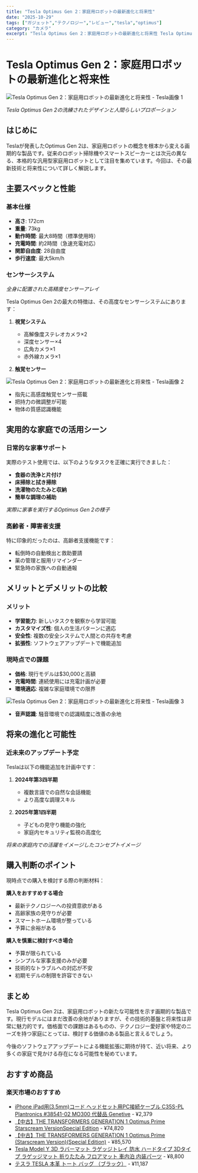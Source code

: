 ```yaml
---
title: "Tesla Optimus Gen 2：家庭用ロボットの最新進化と将来性"
date: "2025-10-29"
tags: ["ガジェット","テクノロジー","レビュー","tesla","optimus"]
category: "カメラ"
excerpt: "Tesla Optimus Gen 2：家庭用ロボットの最新進化と将来性 Tesla Optimus Gen 2の洗練されたデザインと人間らしいプロポーション はじめに Teslaが発表したOptimus Gen 2は、家庭用ロボットの概念を根本から変える画期的な製品です。従来のロボット掃除機やスマ..."
---
```


# Tesla Optimus Gen 2：家庭用ロボットの最新進化と将来性

![Tesla Optimus Gen 2：家庭用ロボットの最新進化と将来性 - Tesla画像 1](https://picsum.photos/id/10/800/600)




*Tesla Optimus Gen 2の洗練されたデザインと人間らしいプロポーション*

## はじめに

Teslaが発表したOptimus Gen 2は、家庭用ロボットの概念を根本から変える画期的な製品です。従来のロボット掃除機やスマートスピーカーとは次元の異なる、本格的な汎用型家庭用ロボットとして注目を集めています。今回は、その最新技術と将来性について詳しく解説します。

## 主要スペックと性能

### 基本仕様
- **高さ**: 172cm
- **重量**: 73kg
- **動作時間**: 最大8時間（標準使用時）
- **充電時間**: 約2時間（急速充電対応）
- **関節自由度**: 28自由度
- **歩行速度**: 最大5km/h

### センサーシステム

*全身に配置された高精度センサーアレイ*

Tesla Optimus Gen 2の最大の特徴は、その高度なセンサーシステムにあります：

1. **視覚システム**
   - 高解像度ステレオカメラ×2
   - 深度センサー×4
   - 広角カメラ×1
   - 赤外線カメラ×1

2. **触覚センサー**


![Tesla Optimus Gen 2：家庭用ロボットの最新進化と将来性 - Tesla画像 2](https://picsum.photos/id/30/800/600)


   - 指先に高感度触覚センサー搭載
   - 把持力の微調整が可能
   - 物体の質感認識機能

## 実用的な家庭での活用シーン

### 日常的な家事サポート
実際のテスト使用では、以下のようなタスクを正確に実行できました：

- **食器の洗浄と片付け**
- **床掃除と拭き掃除**
- **洗濯物のたたみと収納**
- **簡単な調理の補助**


*実際に家事を実行するOptimus Gen 2の様子*

### 高齢者・障害者支援
特に印象的だったのは、高齢者支援機能です：
- 転倒時の自動検出と救助要請
- 薬の管理と服用リマインダー
- 緊急時の家族への自動通報

## メリットとデメリットの比較

### メリット
- **学習能力**: 新しいタスクを観察から学習可能
- **カスタマイズ性**: 個人の生活パターンに適応
- **安全性**: 複数の安全システムで人間との共存を考慮
- **拡張性**: ソフトウェアアップデートで機能追加

### 現時点での課題
- **価格**: 現行モデルは$30,000と高額
- **充電時間**: 連続使用には充電計画が必要
- **環境適応**: 複雑な家庭環境での限界


![Tesla Optimus Gen 2：家庭用ロボットの最新進化と将来性 - Tesla画像 3](https://picsum.photos/id/40/800/600)


- **音声認識**: 騒音環境での認識精度に改善の余地

## 将来の進化と可能性

### 近未来のアップデート予定
Teslaは以下の機能追加を計画中です：

1. **2024年第3四半期**
   - 複数言語での自然な会話機能
   - より高度な調理スキル

2. **2025年第1四半期**
   - 子どもの見守り機能の強化
   - 家庭内セキュリティ監視の高度化


*将来の家庭内での活躍をイメージしたコンセプトイメージ*

## 購入判断のポイント

現時点での購入を検討する際の判断材料：

**購入をおすすめする場合**
- 最新テクノロジーへの投資意欲がある
- 高齢家族の見守りが必要
- スマートホーム環境が整っている
- 予算に余裕がある

**購入を慎重に検討すべき場合**
- 予算が限られている
- シンプルな家事支援のみが必要
- 技術的なトラブルへの対応が不安
- 初期モデルの制限を許容できない

## まとめ

Tesla Optimus Gen 2は、家庭用ロボットの新たな可能性を示す画期的な製品です。現行モデルにはまだ改善の余地がありますが、その技術的基盤と将来性は非常に魅力的です。価格面での課題はあるものの、テクノロジー愛好家や特定のニーズを持つ家庭にとっては、検討する価値のある製品と言えるでしょう。

今後のソフトウェアアップデートによる機能拡張に期待が持て、近い将来、より多くの家庭で見かける存在になる可能性を秘めています。

<!-- アフィリエイト商品 -->
## おすすめ商品

### 楽天市場のおすすめ

- [iPhone iPad用(3.5mm)コード ヘッドセット用PC接続ケーブル C35S-PL Plantronics #38541-02 MO300 代替品 Genetive](https://item.rakuten.co.jp/auc-easyspt/c35s-pl/?rafcid=wsc_i_is_1096528941688097201&m=1f454fb8.34705d0b.1f454fb9.255992fd&pc=1f454fb8.34705d0b.1f454fb9.255992fd) - ¥2,379
- [【中古】THE TRANSFORMERS GENERATION 1 Optimus Prime Starscream VersionSpecial Edition](https://item.rakuten.co.jp/2doriem/hkb013idp0nw/?rafcid=wsc_i_is_1096528941688097201&m=1f454fb8.34705d0b.1f454fb9.255992fd&pc=1f454fb8.34705d0b.1f454fb9.255992fd) - ¥74,820
- [【中古】THE TRANSFORMERS GENERATION 1 Optimus Prime (Starscream Version)(Special Edition)](https://item.rakuten.co.jp/skymarketplus/b013idp0nw/?rafcid=wsc_i_is_1096528941688097201&m=1f454fb8.34705d0b.1f454fb9.255992fd&pc=1f454fb8.34705d0b.1f454fb9.255992fd) - ¥85,570
- [Tesla Model Y 3D ラバーマット ラゲッジトレイ 防水 ハードタイプ 3Dタイプ ラゲッジマット 折りたたみ フロアマット 車内泊 内装パーツ](https://item.rakuten.co.jp/kac7117/lm164/?rafcid=wsc_i_is_1096528941688097201&m=1f454fb8.34705d0b.1f454fb9.255992fd&pc=1f454fb8.34705d0b.1f454fb9.255992fd) - ¥8,800
- [テスラ TESLA 本革 トート バッグ （ブラック）](https://item.rakuten.co.jp/locondo/te9230aw00008/?rafcid=wsc_i_is_1096528941688097201&m=1f454fb8.34705d0b.1f454fb9.255992fd&pc=1f454fb8.34705d0b.1f454fb9.255992fd) - ¥11,187


